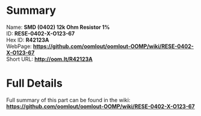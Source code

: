 
Summary
=================
  
Name: __SMD (0402) 12k Ohm Resistor 1%__    
ID: __RESE-0402-X-O123-67__   
Hex ID: __R42123A__   
WebPage: __https://github.com/oomlout/oomlout-OOMP/wiki/RESE-0402-X-O123-67__   
Short URL: __http://oom.lt/R42123A__   

Full Details
==========================
Full summary of this part can be found in the wiki:   
__https://github.com/oomlout/oomlout-OOMP/wiki/RESE-0402-X-O123-67__    

